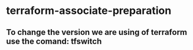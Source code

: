 # terraform-associate-preparation

## To change the version we are using of terraform use the comand: tfswitch

